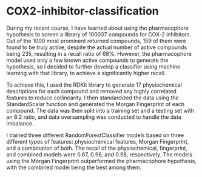 # COX2-inhibitor-classification
During my recent course, I have learned about using the pharmacophore hypothesis to screen a library of 100037 compounds for COX-2 inhibitors. Out of the 1000 most prominent returned compounds, 159 of them were found to be truly active, despite the actual number of active compounds being 235, resulting in a recall ratio of 68%. However, the pharmacophore model used only a few known active compounds to generate the hypothesis, so I decided to further develop a classifier using machine learning with that library, to achieve a significantly higher recall.

To achieve this, I used the RDKit library to generate 17 physiochemical descriptions for each compound and removed any highly correlated features to reduce collinearity. I then standardized the data using the StandardScalar function and generated the Morgan Fingerprint of each compound. The data was then split into a training set and a testing set with an 8:2 ratio, and data oversampling was conducted to handle the data imbalance.

I trained three different RandomForestClassifier models based on three different types of features: physiochemical features, Morgan Fingerprint, and a combination of both. The recall of the physiochemical, fingerprint, and combined models were 0.67, 0.96, and 0.98, respectively. The models using the Morgan Fingerprint outperformed the pharmacophore hypothesis, with the combined model being the best among them.


